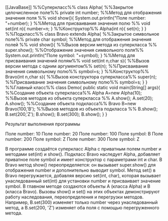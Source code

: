 [[JavaBase]]
%%Суперкласс%%
class Alpha{
%%Закрытое целочисленное поле%%
	private int number;
%%Метод для отображения значения поля %%
	void show(){
		System.out.println("Поле number: "+number);
	}
%%Метод для присваивания значения полю %%
	void set(int n){
		number=n;
	}
%%Конструктор%%
	Alpha(int n){
		set(n);
	}
}
%%Подкласс%%
class Bravo extends Alpha{
%%Закрытое символьное поле%%
	private char symbol;
%%Метод для отображения значения полей %%
	void show(){
%%Вызов версии метода из суперкласса %%
		super.show();
%%Отображение значения символьного поля%%
		System.out.println("Поле symbol: "+symbol);
	}
%%Метод для присваивания значений полям%%
	void set(int n,char s){
%%Вызов версии метода с одним аргументом%%
		set(n);
%%Присваивание значения символьному полю%%
		symbol=s;
	}
%%Конструктор%%
	Bravo(int n,char s){
%%Вызов конструктора суперкласса%%
		super(n);
%%Присваивание значения символьному полю%%
		symbol=s;
	}
}
%%Главный класс%%
class Demo{
	public static void main(String[] args){
%%Создание объекта суперкласса%%
		Alpha A=new Alpha(10);
%%Вызов методов из объекта суперкласса %%
		A.show();
		A.set(20);
		A.show();
%%Создание объекта подкласса%%
		Bravo B=new Bravo(100,'B');
%%Вызов методов из объекта подкласса %%
		B.show();
		B.set(200,'Z');
		B.show();
		B.set(300);
		B.show();
	}
}

Результат выполнения программы

Поле number: 10
Поле number: 20
Поле number: 100
Поле symbol: B
Поле number: 200
Поле symbol: Z
Поле number: 300
Поле symbol: Z


В программе создаётся суперкласс Alpha с приватным полем number и методами set(int) и show(). Подкласс Bravo наследует Alpha, добавляет приватное поле symbol и имеет конструктор с параметрами int и char. В Bravo метод show() переопределяется: он вызывает super.show() для отображения number и дополнительно выводит symbol. Метод set() в Bravo перегружается, добавляя версию set(int, char), которая вызывает унаследованный set(int) для установки number и присваивает значение symbol. В главном методе создаются объекты A (класса Alpha) и B (класса Bravo). Вызовы show() и set() на этих объектах демонстрируют работу наследования, переопределения и перегрузки методов. Например, B.set(300) изменяет только number через унаследованный метод, а B.set(200, 'Z') изменяет оба поля с помощью перегруженного метода.